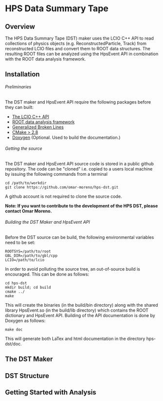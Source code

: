 HPS Data Summary Tape
=====================

Overview
--------

The HPS Data Summary Tape (DST) maker uses the LCIO C++ API to read collections
of physics objects (e.g. ReconstructedParticle, Track) from reconstructed LCIO
files and convert them to ROOT data structures. The resulting ROOT files can be 
analyzed using the HpsEvent API in combination with the ROOT data analysis 
framework.

Installation
------------

###### Preliminaries

The DST maker and HpsEvent API require the following packages before they can 
built:
* [The LCIO C++ API](http://lcio.desy.de/v02-04-03/doc/manual_html/manual.html#SECTION00030000000000000000)
* [ROOT data analysis framework](http://root.cern.ch/drupal/content/installing-root-source)
* [Generalized Broken Lines](https://www.wiki.terascale.de/index.php/GeneralBrokenLines)
* [CMake > 2.8](http://www.cmake.org/cmake/help/install.html)
* [Doxygen](http://www.stack.nl/~dimitri/doxygen/manual/install.html) (Optional. Used to build the documentation.)

###### Getting the source

The DST maker and HpsEvent API source code is stored in a public github 
repository.  The code can be "cloned" i.e. copied to a users local machine
by issuing the following commands from a terminal

	cd /path/to/workdir
	git clone https://github.com/omar-moreno/hps-dst.git

A github account is not required to clone the source code.

__Note: If you want to contribute to the development of the HPS DST, please
contact Omar Moreno.__

###### Building the DST Maker and HpsEvent API

Before the DST source can be build, the following environmental variables need to be set:

	ROOTSYS=/path/to/root
	GBL_DIR=/path/to/gbl/cpp
	LCIO=/path/to/lcio

In order to avoid polluting the source tree, an out-of-source build is encouraged.
This can be done as follows:

	cd hps-dst
	mkdir build; cd build
	cmake ../
	make

This will create the binaries (in the build/bin directory) along with the shared
library HpsEvent.so (in the build/lib directory) which contains the ROOT 
dictionary and HpsEvent API.  Building of the API documentation is done by Doxygen
as follows:

	make doc

This will generate both LaTex and html documentation in the directory hps-dst/doc.

The DST Maker
-------------

DST Structure
-------------

Getting Started with Analysis
-----------------------------

